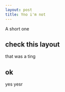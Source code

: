 ```yaml
---
layout: post
title: Yno i'm not
---
```


A short one

## check this layout

that was a ting

## ok

yes yesr
